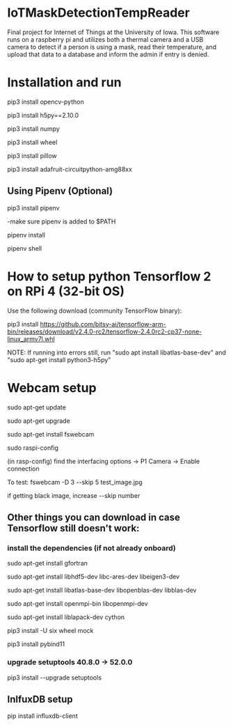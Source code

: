 # IoTMaskDetectionTempReader
Final project for Internet of Things at the University of Iowa. This software runs on a raspberry pi and utilizes both a thermal camera and a USB camera to detect if a person is using a mask, read their temperature, and upload that data to a database and inform the admin if entry is denied. 

# Installation and run
pip3 install opencv-python

pip3 install h5py==2.10.0

pip3 install numpy 

pip3 install wheel 

pip3 install pillow 

pip3 install adafruit-circuitpython-amg88xx

## Using Pipenv (Optional)
pip3 install pipenv

-make sure pipenv is added to $PATH

pipenv install

pipenv shell

# How to setup python Tensorflow 2 on RPi 4 (32-bit OS)
Use the following download (community TensorFlow binary):

pip3 install https://github.com/bitsy-ai/tensorflow-arm-bin/releases/download/v2.4.0-rc2/tensorflow-2.4.0rc2-cp37-none-linux_armv7l.whl

NOTE: If running into errors still, run "sudo apt install libatlas-base-dev" and  "sudo apt-get install python3-h5py"

# Webcam setup
sudo apt-get update

sudo apt-get upgrade

sudo apt-get install fswebcam

sudo raspi-config

(in rasp-config) find the interfacing options -> P1 Camera -> Enable connection

To test:
fswebcam -D 3 --skip 5 test_image.jpg

if getting black image, increase --skip number

## Other things you can download in case Tensorflow still doesn't work:
### install the dependencies (if not already onboard)
sudo apt-get install gfortran

sudo apt-get install libhdf5-dev libc-ares-dev libeigen3-dev

sudo apt-get install libatlas-base-dev libopenblas-dev libblas-dev

sudo apt-get install openmpi-bin libopenmpi-dev

sudo apt-get install liblapack-dev cython

pip3 install -U six wheel mock

pip3 install pybind11

### upgrade setuptools 40.8.0 -> 52.0.0
pip3 install --upgrade setuptools

## InlfuxDB setup
pip install influxdb-client
